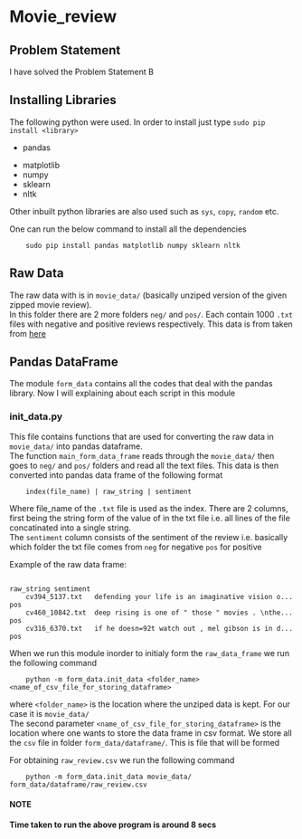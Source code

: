 # Movie_review
## Problem Statement
I have solved the Problem Statement B

## Installing Libraries
The following python were used. In order to install just type `sudo pip install <library>`
+ pandas
* matplotlib
* numpy
* sklearn
* nltk

Other inbuilt python libraries are also used such as `sys`, `copy`, `random` etc.

One can run the below command to install all the dependencies
```
    sudo pip install pandas matplotlib numpy sklearn nltk
```

## Raw Data
The raw data with is in `movie_data/` (basically unziped version of the given zipped movie review).<br>
In this folder there are 2 more folders `neg/` and `pos/`. Each contain 1000 `.txt` files with negative and positive reviews respectively.
This data is from taken from [here](http://www.cs.cornell.edu/people/pabo/movie-review-data/)<br>

## Pandas DataFrame
The module `form_data` contains all the codes that deal with the pandas library. Now I will explaining about each script in this module

### init_data.py
This file contains functions that are used for converting the raw data in `movie_data/` into pandas dataframe.<br>
The function `main_form_data_frame` reads through the `movie_data/` then goes to `neg/` and `pos/` folders and read all the text files. This data is then converted into pandas data frame of the following format
```
    index(file_name) | raw_string | sentiment 
```
Where file_name of the `.txt` file is used as the index. There are 2 columns, first being the string form of the value of in the txt file i.e. all lines of the file concatinated into a single string. <br>
The `sentiment` column consists of the sentiment of the review i.e. basically which folder the txt file comes from `neg` for negative `pos` for positive<br>

Example of the raw data frame:
```
                                                                raw_string sentiment
    cv394_5137.txt   defending your life is an imaginative vision o...     pos
    cv460_10842.txt  deep rising is one of " those " movies . \nthe...     pos
    cv316_6370.txt   if he doesn=92t watch out , mel gibson is in d...     pos
```

When we run this module inorder to initialy form the `raw_data_frame` we run the following command
```
    python -m form_data.init_data <folder_name> <name_of_csv_file_for_storing_dataframe>
```
where `<folder_name>` is the location where the unziped data is kept. For our case it is `movie_data/`<br>
The second parameter `<name_of_csv_file_for_storing_dataframe>` is the location where one wants to store the data frame in csv format. We store all the `csv` file in folder `form_data/dataframe/`. This is file that will be formed<br>

For obtaining `raw_review.csv` we run the following command
```
    python -m form_data.init_data movie_data/ form_data/dataframe/raw_review.csv
```

#### NOTE
<b>Time taken to run the above program is around 8 secs<b>

